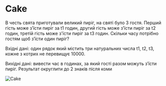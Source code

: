 # Cake
В честь свята приготували великий пиріг, на святі було 3 гостя. Перший гість може з’їсти пиріг за t1 годин, другий гість може з’їсти пиріг за t2 годин, третій гість може з'їсти пиріг за t3 годин. Скільки часу потрібно гостям щоб з’їсти один пиріг?

Вхідні дані: один рядок який містить три натуральних числа t1, t2, t3, кожне з котрих не перевищує 10000.

Вихідні дані: вивести час в годинах, за який гості разом можуть з’їсти пиріг. Результат округлити до 2 знаків після коми


![Cake](https://github.com/Hallcuon/Cake/assets/128925948/ce0cbed4-e76e-4f73-865c-bf426ac0278e)
